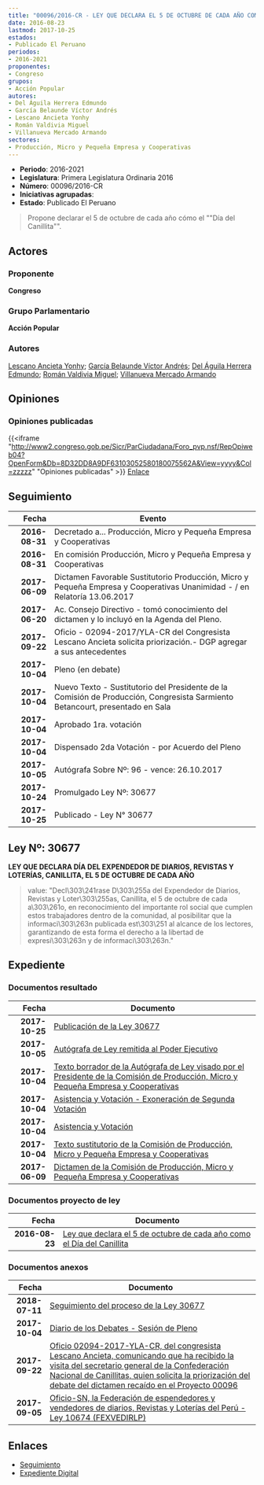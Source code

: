 ```yaml
---
title: "00096/2016-CR - LEY QUE DECLARA EL 5 DE OCTUBRE DE CADA AÑO COMO EL DÍA DEL CANILLITA"
date: 2016-08-23
lastmod: 2017-10-25
estados:
- Publicado El Peruano
periodos:
- 2016-2021
proponentes:
- Congreso
grupos:
- Acción Popular
autores:
- Del Águila Herrera Edmundo
- García Belaunde Víctor Andrés
- Lescano Ancieta Yonhy
- Román Valdivia Miguel
- Villanueva Mercado Armando
sectores:
- Producción, Micro y Pequeña Empresa y Cooperativas
---
```

- **Periodo**: 2016-2021
- **Legislatura**: Primera Legislatura Ordinaria 2016
- **Número**: 00096/2016-CR
- **Iniciativas agrupadas**: 
- **Estado**: Publicado El Peruano

> Propone declarar el 5 de octubre de cada año cómo el ""Día del Canillita"".


## Actores

### Proponente

**Congreso**

### Grupo Parlamentario

**Acción Popular**

### Autores

[Lescano Ancieta Yonhy](mailto:mailto:ylescano@congreso.gob.pe); [García Belaunde Víctor Andrés](mailto:mailto:vgarciabelaunde@congreso.gob.pe); [Del Águila Herrera Edmundo](mailto:mailto:edelaguila@congreso.gob.pe); [Román Valdivia Miguel](mailto:mailto:mroman@congreso.gob.pe); [Villanueva Mercado Armando](mailto:mailto:avillanuevam@congreso.gob.pe)

## Opiniones

### Opiniones publicadas

{{<iframe "http://www2.congreso.gob.pe/Sicr/ParCiudadana/Foro_pvp.nsf/RepOpiweb04?OpenForm&Db=8D32DD8A9DF63103052580180075562A&View=yyyy&Col=zzzzz" "Opiniones publicadas" >}}
[Enlace](http://www2.congreso.gob.pe/Sicr/ParCiudadana/Foro_pvp.nsf/RepOpiweb04?OpenForm&Db=8D32DD8A9DF63103052580180075562A&View=yyyy&Col=zzzzz)


## Seguimiento

| Fecha | Evento |
|------:|--------|
| **2016-08-31** | Decretado a... Producción, Micro y Pequeña Empresa y Cooperativas |
| **2016-08-31** | En comisión Producción, Micro y Pequeña Empresa y Cooperativas |
| **2017-06-09** | Dictamen Favorable Sustitutorio Producción, Micro y Pequeña Empresa y Cooperativas Unanimidad - / en Relatoría 13.06.2017 |
| **2017-06-20** | Ac. Consejo Directivo - tomó conocimiento del dictamen y lo incluyó en la Agenda del Pleno. |
| **2017-09-22** | Oficio - 02094-2017/YLA-CR del Congresista Lescano Ancieta solicita priorización.- DGP agregar a sus antecedentes |
| **2017-10-04** | Pleno (en debate) |
| **2017-10-04** | Nuevo Texto - Sustitutorio del Presidente de la Comisión de Producción, Congresista Sarmiento Betancourt, presentado en Sala |
| **2017-10-04** | Aprobado 1ra. votación |
| **2017-10-04** | Dispensado 2da Votación - por Acuerdo del Pleno |
| **2017-10-05** | Autógrafa Sobre Nº: 96 - vence: 26.10.2017 |
| **2017-10-24** | Promulgado Ley Nº: 30677 |
| **2017-10-25** | Publicado - Ley N° 30677 |

## Ley Nº: 30677

**LEY QUE DECLARA DÍA DEL EXPENDEDOR DE DIARIOS, REVISTAS Y LOTERÍAS, CANILLITA, EL 5 DE OCTUBRE DE CADA AÑO**

> value: "Decl\303\241rase D\303\255a del Expendedor de Diarios, Revistas y Loter\303\255as, Canillita, el 5 de octubre de cada a\303\261o, en reconocimiento del importante rol social que cumplen estos trabajadores dentro de la comunidad, al posibilitar que la informaci\303\263n publicada est\303\251 al alcance de los lectores, garantizando de esta forma el derecho a la libertad de expresi\303\263n y de informaci\303\263n."


## Expediente

### Documentos resultado

| Fecha | Documento |
|------:|-----------|
| **2017-10-25** | [Publicación de la Ley 30677](http://www.leyes.congreso.gob.pe/Documentos/2016_2021/ADLP/Normas_Legales/30677-LEY.pdf) |
| **2017-10-05** | [Autógrafa de Ley remitida al Poder Ejecutivo](http://www.leyes.congreso.gob.pe/Documentos/2016_2021/ADLP/Texto_Aprobado/AU0009620171005.pdf) |
| **2017-10-04** | [Texto borrador de la Autógrafa de Ley visado por el Presidente de la Comisión de Producción, Micro y Pequeña Empresa y Cooperativas](http://www.leyes.congreso.gob.pe/Documentos/2016_2021/Texto_Borrador_de_Autografa/BAU0009620171004.pdf) |
| **2017-10-04** | [Asistencia y Votación - Exoneración de Segunda Votación](http://www.leyes.congreso.gob.pe/Documentos/2016_2021/Asistencia_y_Votacion/Proyectos_de_Ley/Exoneracion_de_Segunda_Votacion/ESV0009620171004..pdf) |
| **2017-10-04** | [Asistencia y Votación](http://www.leyes.congreso.gob.pe/Documentos/2016_2021/Asistencia_y_Votacion/Proyectos_de_Ley/AV0009620171004..pdf) |
| **2017-10-04** | [Texto sustitutorio de la Comisión de Producción, Micro y Pequeña Empresa y Cooperativas](http://www.leyes.congreso.gob.pe/Documentos/2016_2021/Texto_Sustitutorio/Proyectos_de_Ley/TS0009620171004.pdf) |
| **2017-06-09** | [Dictamen de la Comisión de Producción, Micro y Pequeña Empresa y Cooperativas](http://www.leyes.congreso.gob.pe/Documentos/2016_2021/Dictamenes/Proyectos_de_Ley/00096DC18MAY20170609..pdf) |

### Documentos proyecto de ley

| Fecha | Documento |
|------:|-----------|
| **2016-08-23** | [Ley que declara el 5 de octubre de cada año como el Día del Canillita](http://www.leyes.congreso.gob.pe/Documentos/2016_2021/Proyectos_de_Ley_y_de_Resoluciones_Legislativas/PL0009120160822.pdf) |

### Documentos anexos

| Fecha | Documento |
|------:|-----------|
| **2018-07-11** | [Seguimiento del proceso de la Ley 30677](http://www.leyes.congreso.gob.pe/Documentos/2016_2021/Seguimiento_de_Proyectos_de_Ley/00096PL20180711.pdf) |
| **2017-10-04** | [Diario de los Debates - Sesión de Pleno](http://www.leyes.congreso.gob.pe/Documentos/2016_2021/ADLP/Diario_Debates/30677-TDD.pdf) |
| **2017-09-22** | [Oficio 02094-2017-YLA-CR, del congresista Lescano Ancieta, comunicando que ha recibido la visita del secretario general de la Confederación Nacional de Canillitas, quien solicita la priorización del debate del dictamen recaído en el Proyecto 00096](http://www.leyes.congreso.gob.pe/Documentos/2016_2021/Oficios/Congresistas/OFICIO-02094-2017-YLA-CR.pdf) |
| **2017-09-05** | [Oficio-SN, la Federación de espendedores y vendedores de diarios, Revistas y Loterías del Perú - Ley 10674 (FEXVEDIRLP)](http://www.leyes.congreso.gob.pe/Documentos/2016_2021/Oficios/Otras_Instituciones/OFICIO-SN-20170905.pdf) |

## Enlaces

- [Seguimiento](http://www2.congreso.gob.pe/Sicr/TraDocEstProc/CLProLey2016.nsf/f7fff46988ca05b1052578e100829cc7/f5446fc775a51f220525801800783a3a?OpenDocument)
- [Expediente Digital](http://www2.congreso.gob.pe/Sicr/TraDocEstProc/Expvirt_2011.nsf/visbusqptramdoc1621/00096?opendocument)

